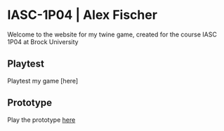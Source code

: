 # IASC-1P04 | Alex Fischer

Welcome to the website for my twine game, created for the course IASC 1P04 at Brock University

## Playtest

Playtest my game [here]

## Prototype

Play the prototype [here](prototype/TheInsidersPrototype.html)

